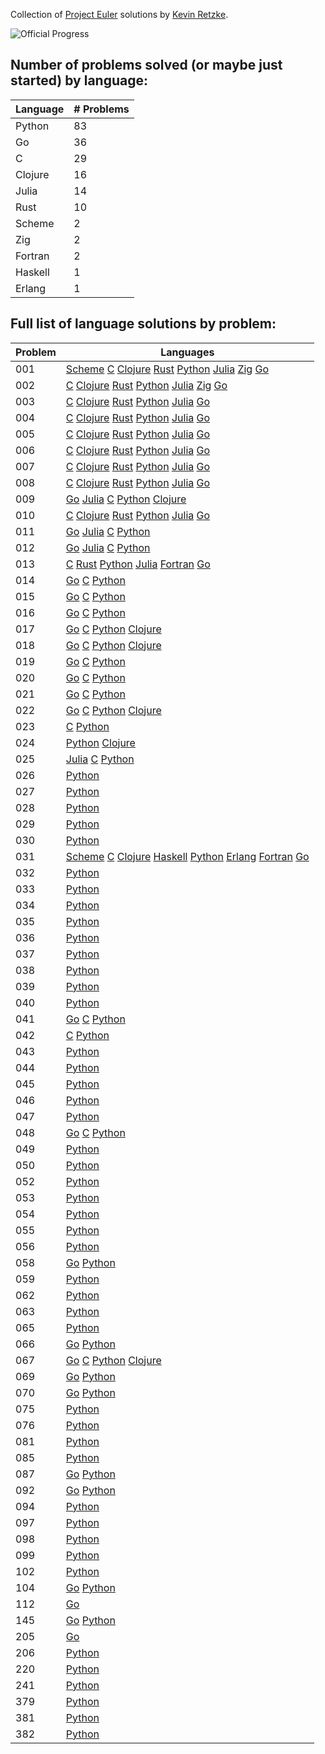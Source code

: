 Collection of [Project Euler](http://www.projecteuler.net) 
solutions by [Kevin Retzke](mailto:retzkek@gmail.com).

![Official Progress](http://projecteuler.net/profile/retzkek.png)

## Number of problems solved (or maybe just started) by language:

| Language | # Problems |
| -------- | ---------- |
|   Python |    83 |
|       Go |    36 |
|        C |    29 |
|  Clojure |    16 |
|    Julia |    14 |
|     Rust |    10 |
|   Scheme |     2 |
|      Zig |     2 |
|  Fortran |     2 |
|  Haskell |     1 |
|   Erlang |     1 |

## Full list of language solutions by problem:

| Problem | Languages                                                    |
| ------- | ------------------------------------------------------------ |
|     001 | [Scheme](scheme/eu001.scm) [C](c/eu001.c) [Clojure](clojure/eu001.clj) [Rust](rust/eu001.rs) [Python](python/eu001.py) [Julia](julia/eu001.jl) [Zig](zig/eu001.zig) [Go](go/eu001.go)  |
|     002 | [C](c/eu002.c) [Clojure](clojure/eu002.clj) [Rust](rust/eu002.rs) [Python](python/eu002.py) [Julia](julia/eu002.jl) [Zig](zig/eu002.zig) [Go](go/eu002.go)  |
|     003 | [C](c/eu003.c) [Clojure](clojure/eu003.clj) [Rust](rust/eu003.rs) [Python](python/eu003.py) [Julia](julia/eu003.jl) [Go](go/eu003.go)  |
|     004 | [C](c/eu004.c) [Clojure](clojure/eu004.clj) [Rust](rust/eu004.rs) [Python](python/eu004.py) [Julia](julia/eu004.jl) [Go](go/eu004.go)  |
|     005 | [C](c/eu005.c) [Clojure](clojure/eu005.clj) [Rust](rust/eu005.rs) [Python](python/eu005.py) [Julia](julia/eu005.jl) [Go](go/eu005.go)  |
|     006 | [C](c/eu006.c) [Clojure](clojure/eu006.clj) [Rust](rust/eu006.rs) [Python](python/eu006.py) [Julia](julia/eu006.jl) [Go](go/eu006.go)  |
|     007 | [C](c/eu007.c) [Clojure](clojure/eu007.clj) [Rust](rust/eu007.rs) [Python](python/eu007.py) [Julia](julia/eu007.jl) [Go](go/eu007.go)  |
|     008 | [C](c/eu008.c) [Clojure](clojure/eu008.clj) [Rust](rust/eu008.rs) [Python](python/eu008.py) [Julia](julia/eu008.jl) [Go](go/eu008.go)  |
|     009 | [Go](go/eu009.go) [Julia](julia/eu009.jl) [C](c/eu009.c) [Python](python/eu009.py) [Clojure](clojure/eu009.clj)  |
|     010 | [C](c/eu010.c) [Clojure](clojure/eu010.clj) [Rust](rust/eu010.rs) [Python](python/eu010.py) [Julia](julia/eu010.jl) [Go](go/eu010.go)  |
|     011 | [Go](go/eu011.go) [Julia](julia/eu011.jl) [C](c/eu011.c) [Python](python/eu011.py)  |
|     012 | [Go](go/eu012.go) [Julia](julia/eu012.jl) [C](c/eu012.c) [Python](python/eu012.py)  |
|     013 | [C](c/eu013.c) [Rust](rust/eu013.rs) [Python](python/eu013.py) [Julia](julia/eu013.jl) [Fortran](fortran/eu013.f90) [Go](go/eu013.go)  |
|     014 | [Go](go/eu014.go) [C](c/eu014.c) [Python](python/eu014.py)  |
|     015 | [Go](go/eu015.go) [C](c/eu015.c) [Python](python/eu015.py)  |
|     016 | [Go](go/eu016.go) [C](c/eu016.c) [Python](python/eu016.py)  |
|     017 | [Go](go/eu017.go) [C](c/eu017.c) [Python](python/eu017.py) [Clojure](clojure/eu017.clj)  |
|     018 | [Go](go/eu018.go) [C](c/eu018.c) [Python](python/eu018.py) [Clojure](clojure/eu018.clj)  |
|     019 | [Go](go/eu019.go) [C](c/eu019.c) [Python](python/eu019.py)  |
|     020 | [Go](go/eu020.go) [C](c/eu020.c) [Python](python/eu020.py)  |
|     021 | [Go](go/eu021.go) [C](c/eu021.c) [Python](python/eu021.py)  |
|     022 | [Go](go/eu022.go) [C](c/eu022.c) [Python](python/eu022.py) [Clojure](clojure/eu022.clj)  |
|     023 | [C](c/eu023.c) [Python](python/eu023.py)  |
|     024 | [Python](python/eu024.py) [Clojure](clojure/eu024.clj)  |
|     025 | [Julia](julia/eu025.jl) [C](c/eu025.c) [Python](python/eu025.py)  |
|     026 | [Python](python/eu026.py)  |
|     027 | [Python](python/eu027.py)  |
|     028 | [Python](python/eu028.py)  |
|     029 | [Python](python/eu029.py)  |
|     030 | [Python](python/eu030.py)  |
|     031 | [Scheme](scheme/eu031.scm) [C](c/eu031.c) [Clojure](clojure/eu031.clj) [Haskell](haskell/eu031.hs) [Python](python/eu031.py) [Erlang](erlang/eu031.erl) [Fortran](fortran/eu031.f90) [Go](go/eu031.go)  |
|     032 | [Python](python/eu032.py)  |
|     033 | [Python](python/eu033.py)  |
|     034 | [Python](python/eu034.py)  |
|     035 | [Python](python/eu035.py)  |
|     036 | [Python](python/eu036.py)  |
|     037 | [Python](python/eu037.py)  |
|     038 | [Python](python/eu038.py)  |
|     039 | [Python](python/eu039.py)  |
|     040 | [Python](python/eu040.py)  |
|     041 | [Go](go/eu041.go) [C](c/eu041.c) [Python](python/eu041.py)  |
|     042 | [C](c/eu042.c) [Python](python/eu042.py)  |
|     043 | [Python](python/eu043.py)  |
|     044 | [Python](python/eu044.py)  |
|     045 | [Python](python/eu045.py)  |
|     046 | [Python](python/eu046.py)  |
|     047 | [Python](python/eu047.py)  |
|     048 | [Go](go/eu048.go) [C](c/eu048.c) [Python](python/eu048.py)  |
|     049 | [Python](python/eu049.py)  |
|     050 | [Python](python/eu050.py)  |
|     052 | [Python](python/eu052.py)  |
|     053 | [Python](python/eu053.py)  |
|     054 | [Python](python/eu054.py)  |
|     055 | [Python](python/eu055.py)  |
|     056 | [Python](python/eu056.py)  |
|     058 | [Go](go/eu058.go) [Python](python/eu058.py)  |
|     059 | [Python](python/eu059.py)  |
|     062 | [Python](python/eu062.py)  |
|     063 | [Python](python/eu063.py)  |
|     065 | [Python](python/eu065.py)  |
|     066 | [Go](go/eu066.go) [Python](python/eu066.py)  |
|     067 | [Go](go/eu067.go) [C](c/eu067.c) [Python](python/eu067.py) [Clojure](clojure/eu067.clj)  |
|     069 | [Go](go/eu069.go) [Python](python/eu069.py)  |
|     070 | [Go](go/eu070.go) [Python](python/eu070.py)  |
|     075 | [Python](python/eu075.py)  |
|     076 | [Python](python/eu076.py)  |
|     081 | [Python](python/eu081.py)  |
|     085 | [Python](python/eu085.py)  |
|     087 | [Go](go/eu087.go) [Python](python/eu087.py)  |
|     092 | [Go](go/eu092.go) [Python](python/eu092.py)  |
|     094 | [Python](python/eu094.py)  |
|     097 | [Python](python/eu097.py)  |
|     098 | [Python](python/eu098.py)  |
|     099 | [Python](python/eu099.py)  |
|     102 | [Python](python/eu102.py)  |
|     104 | [Go](go/eu104.go) [Python](python/eu104.py)  |
|     112 | [Go](go/eu112.go)  |
|     145 | [Go](go/eu145.go) [Python](python/eu145.py)  |
|     205 | [Go](go/eu205.go)  |
|     206 | [Python](python/eu206.py)  |
|     220 | [Python](python/eu220.py)  |
|     241 | [Python](python/eu241.py)  |
|     379 | [Python](python/eu379.py)  |
|     381 | [Python](python/eu381.py)  |
|     382 | [Python](python/eu382.py)  |



